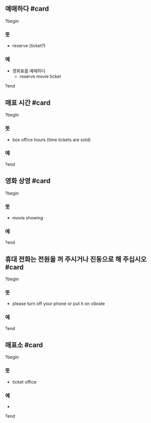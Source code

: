 ## 예매하다 #card
?begin
### 뜻
- reserve (ticket?)
### 예
- 영화표를 예매하다
	- reserve movie ticket
<!--SR:!2025-08-17,44,250-->
?end


## 매표 시간 #card
?begin
### 뜻
- box office hours (time tickets are sold)
### 예
<!--SR:!2025-07-08,22,250-->
?end


## 영화 상영 #card
?begin
### 뜻
- movie showing
### 예
<!--SR:!2025-07-14,43,250-->
?end


## 휴대 전화는 전원을 꺼 주시거나 진동으로 해 주십시오 #card
?begin
### 뜻
- please turn off your phone or put it on vibrate
### 예
?end


## 매표소 #card
?begin
### 뜻
- ticket office
### 예
-
<!--SR:!2025-07-09,2,230-->
?end

